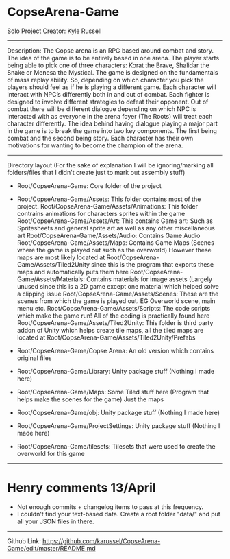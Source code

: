 # CopseArena-Game

Solo Project Creator: Kyle Russell

--------------------------------------
Description: The Copse arena is an RPG based around combat and story. The idea of the game is to be entirely based in one arena. The player starts being able to pick one of three characters: Korat the Brave, Shalidar the Snake or Menesa the Mystical. The game is designed on the fundamentals of mass replay ability. So, depending on which character you pick the players should feel as if he is playing a different game. Each character will interact with NPC’s differently both in and out of combat. Each fighter is designed to involve different strategies to defeat their opponent. Out of combat there will be different dialogue depending on which NPC is interacted with as everyone in the arena foyer (The Roots) will treat each character differently. The idea behind having dialogue playing a major part in the game is to break the game into two key components. The first being combat and the second being story. Each character has their own motivations for wanting to become the champion of the arena.

--------------------------------------
Directory layout
(For the sake of explanation I will be ignoring/marking all folders/files that I didn't create just to mark out assembly stuff)

- Root/CopseArena-Game: Core folder of the project

- Root/CopseArena-Game/Assets: This folder contains most of the project.
    Root/CopseArena-Game/Assets/Animations: This folder contrains animations for characters sprites within the game
    Root/CopseArena-Game/Assets/Art: This contains Game art: Such as Spritesheets and general sprite art as well as any other               miscellaneous art
    Root/CopseArena-Game/Assets/Audio: Contains Game Audio
    Root/CopseArena-Game/Assets/Maps: Contains Game Maps (Scenes where the game is played out such as the overworld) However these
    maps are most likely located at Root/CopseArena-Game/Assets/Tiled2Unity since this is the program that exports these maps and           automatically puts them here
    Root/CopseArena-Game/Assets/Materials: Contains materials for image assets (Largely unused since this is a 2D game except one           material which helped solve a clipping issue
    Root/CopseArena-Game/Assets/Scenes: These are the scenes from which the game is played out. EG Overworld scene, main menu etc.
    Root/CopseArena-Game/Assets/Scripts: The code scripts which make the game run! All of the coding is practically found here
    Root/CopseArena-Game/Assets/Tiled2Unity: This folder is third party addon of Unity which helps create tile maps, all the tiled maps     are located at Root/CopseArena-Game/Assets/Tiled2Unity/Prefabs
    
- Root/CopseArena-Game/Copse Arena: An old version which contains original files

- Root/CopseArena-Game/Library: Unity package stuff (Nothing I made here)

- Root/CopseArena-Game/Maps: Some Tiled stuff here (Program that helps make the scenes for the game) Just the maps

- Root/CopseArena-Game/obj: Unity package stuff (Nothing I made here)

- Root/CopseArena-Game/ProjectSettings: Unity package stuff (Nothing I made here)

- Root/CopseArena-Game/tilesets: Tilesets that were used to create the overworld for this game
  


--------------------------------------

# Henry comments 13/April
- Not enough commits + changelog items to pass at this frequency.
- I couldn't find your text-based data. Create a root folder "data/" and put all your JSON files in there.


--------------------------------------
Github Link: https://github.com/karussel/CopseArena-Game/edit/master/README.md
